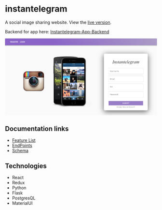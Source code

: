# instantelegram

A social image sharing website. View the [live version](https://instantelegram-aa.herokuapp.com/).

Backend for app here: [Instantelegram-App-Backend](https://github.com/smclaughlan/instantelegramback)

![](/documentation/images/instag1.png)

## Documentation links
- [Feature List](https://github.com/smclaughlan/instantelegram/blob/master/documentation/feature-list/features.md)
- [EndPoints](https://github.com/smclaughlan/instantelegram/blob/master/documentation/feature-packets/endpoints.md)
- [Schema](https://github.com/smclaughlan/instantelegram/blob/master/documentation/feature-packets/models.md)

## Technologies

* React
* Redux
* Python
* Flask
* PostgresQL
* MaterialUI
